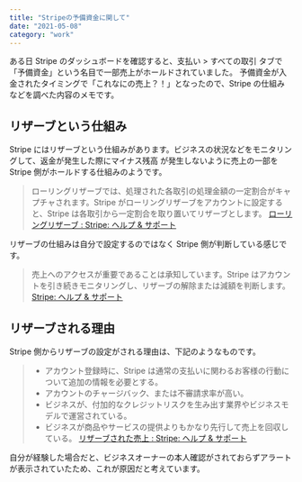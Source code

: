 ```yaml
---
title: "Stripeの予備資金に関して"
date: "2021-05-08"
category: "work"
---
```


ある日 Stripe のダッシュボードを確認すると、支払い > すべての取引 タブで「予備資金」という名目で一部売上がホールドされていました。
予備資金が入金されたタイミングで「これなにの売上？！」となったので、Stripe の仕組みなどを調べた内容のメモです。

## リザーブという仕組み

Stripe にはリザーブという仕組みがあります。ビジネスの状況などをモニタリングして、返金が発生した際にマイナス残高
が発生しないように売上の一部を Stripe 側がホールドする仕組みのようです。

> ローリングリザーブでは、処理された各取引の処理金額の一定割合がキャプチャされます。Stripe がローリングリザーブをアカウントに設定すると、Stripe は各取引から一定割合を取り置いてリザーブとします。
> [ローリングリザーブ : Stripe: ヘルプ & サポート](https://support.stripe.com/questions/rolling-reserves)

リザーブの仕組みは自分で設定するのではなく Stripe 側が判断している感じです。

> 売上へのアクセスが重要であることは承知しています。Stripe はアカウントを引き続きモニタリングし、リザーブの解除または減額を判断します。
> [Stripe: ヘルプ & サポート](https://support.stripe.com/topics/reserves)

## リザーブされる理由

Stripe 側からリザーブの設定がされる理由は、下記のようなものです。

> - アカウント登録時に、Stripe は通常の支払いに関わるお客様の行動について追加の情報を必要とする。
> - アカウントのチャージバック、または不審請求率が高い。
> - ビジネスが、付加的なクレジットリスクを生み出す業界やビジネスモデルで運営されている。
> - ビジネスが商品やサービスの提供よりもかなり先行して売上を回収している。
>   [リザーブされた売上 : Stripe: ヘルプ & サポート](https://support.stripe.com/questions/reserved-funds)

自分が経験した場合だと、ビジネスオーナーの本人確認がされておらずアラートが表示されていたため、これが原因だと考えています。

